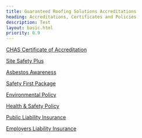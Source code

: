```yaml
---
title: Guaranteed Roofing Solutions Accreditations
heading: Accreditations, Certificates and Policies
description: Test
layout: basic.html
priority: 0.9
---
```


<a href="/pdfs/CHAS-Certificate.pdf" target="_blank">CHAS Certificate of Accreditation</a>

<a href="/pdfs/SMSTS.pdf" target="_blank">Site Safety Plus</a>

<a href="/pdfs/Asbestos-Awareness.pdf" target="_blank">Asbestos Awareness</a>

<a href="/pdfs/Safety-First-Package.jpeg" target="_blank">Safety First Package</a>

<a href="/pdfs/Environmental-Policy Statement-converted.pdf" target="_blank">Environmental Policy</a>

<a href="/pdfs/Health-and-Saftey-Policy.pdf" target="_blank">Health &amp; Safety Policy</a>

<a href="/pdfs/Public-Liabilty-Insurance .pdf" target="_blank">Public Liability Insurance</a>

<a href="/pdfs/EL-Certificate-(KIBX62NK01).pdf" target="_blank">Employers Liability Insurance</a>